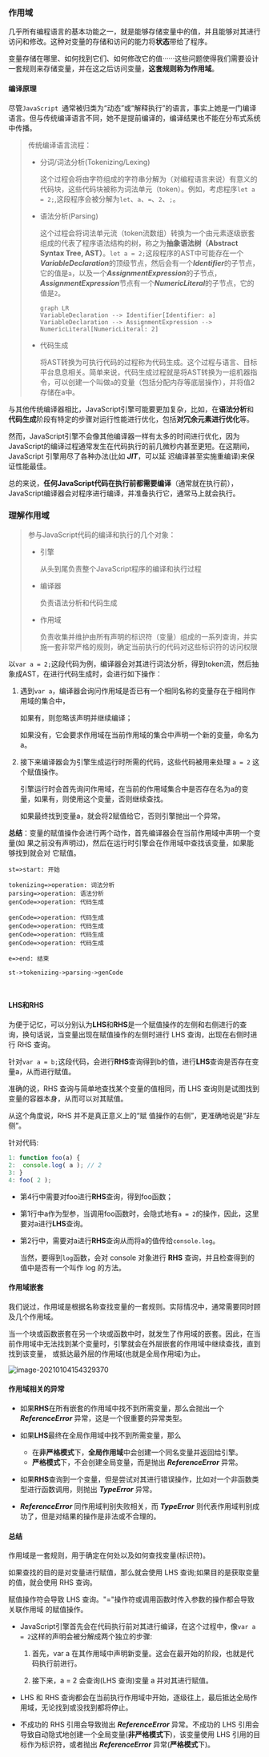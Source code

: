 ### 作用域

几乎所有编程语言的基本功能之一，就是能够存储变量中的值，并且能够对其进行访问和修改。这种对变量的存储和访问的能力将**状态**带给了程序。

变量存储在哪里、如何找到它们、如何修改它的值······这些问题使得我们需要设计一套规则来存储变量，并在这之后访问变量，**这套规则称为作用域**。

#### 编译原理

尽管```JavaScript ```通常被归类为“动态”或“解释执行”的语言，事实上她是一门编译语言。但与传统编译语言不同，她不是提前编译的，编译结果也不能在分布式系统中传播。

> 传统编译语言流程：
>
> * 分词/词法分析(Tokenizing/Lexing)
>
>   这个过程会将由字符组成的字符串分解为（对编程语言来说）有意义的代码块，这些代码块被称为词法单元（token）。例如，考虑程序```let a = 2;```,这段程序会被分解为```let```、```a```、```=```、```2```、```;```。
>
> * 语法分析(Parsing)
>
>   这个过程会将词法单元流（token流数组）转换为一个由元素逐级嵌套组成的代表了程序语法结构的树，称之为**抽象语法树（Abstract Syntax Tree, AST）**。```let a = 2;```这段程序的AST中可能存在一个***VariableDeclaration***的顶级节点，然后会有一个***Identifier***的子节点，它的值是```a```，以及一个***AssignmentExpression***的子节点，***AssignmentExpression***节点有一个***NumericLiteral***的子节点，它的值是```2```。
>
>   ```mermaid
>   graph LR
>   VariableDeclaration --> Identifier[Identifier: a]
>   VariableDeclaration --> AssignmentExpression --> NumericLiteral[NumericLiteral: 2]
>   ```
>
>
>
> * 代码生成
>
>   将AST转换为可执行代码的过程称为代码生成。这个过程与语言、目标平台息息相关。简单来说，代码生成过程就是将AST转换为一组机器指令，可以创建一个叫做```a```的变量（包括分配内存等底层操作），并将值2存储在a中。

与其他传统编译器相比，JavaScript引擎可能要更加复杂，比如，在**语法分析**和**代码生成**阶段有特定的步骤对运行性能进行优化，包括**对冗余元素进行优化**等。

然而，JavaScript引擎不会像其他编译器一样有太多的时间进行优化，因为JavaScript的编译过程通常发生在代码执行的前几微秒内甚至更短。在这期间，JavaScript 引擎用尽了各种办法(比如 ***JIT***，可以延 迟编译甚至实施重编译)来保证性能最佳。

总的来说，**任何JavaScript代码在执行前都需要编译**（通常就在执行前），JavaScript编译器会对程序进行编译，并准备执行它，通常马上就会执行。

### 理解作用域

> 参与JavaScript代码的编译和执行的几个对象：
>
> * 引擎
>
>   从头到尾负责整个JavaScript程序的编译和执行过程
>
> * 编译器
>
>   负责语法分析和代码生成
>
> * 作用域
>
>   负责收集并维护由所有声明的标识符（变量）组成的一系列查询，并实施一套非常严格的规则，确定当前执行的代码对这些标识符的访问权限

以```var a = 2;```这段代码为例，编译器会对其进行词法分析，得到token流，然后抽象成AST，在进行代码生成时，会进行如下操作：

1. 遇到```var a```，编译器会询问作用域是否已有一个相同名称的变量存在于相同作用域的集合中，

   如果有，则忽略该声明并继续编译；

   如果没有，它会要求作用域在当前作用域的集合中声明一个新的变量，命名为a。

2. 接下来编译器会为引擎生成运行时所需的代码，这些代码被用来处理 ```a = 2``` 这个赋值操作。

   引擎运行时会首先询问作用域，在当前的作用域集合中是否存在名为a的变量，如果有，则使用这个变量，否则继续查找。

   如果最终找到变量a，就会将2赋值给它，否则引擎抛出一个异常。

**总结**：变量的赋值操作会进行两个动作，首先编译器会在当前作用域中声明一个变量(如 果之前没有声明过)，然后在运行时引擎会在作用域中查找该变量，如果能够找到就会对 它赋值。

```flow
st=>start: 开始

tokenizing=>operation: 词法分析
parsing=>operation: 语法分析
genCode=>operation: 代码生成

genCode=>operation: 代码生成
genCode=>operation: 代码生成
genCode=>operation: 代码生成
genCode=>operation: 代码生成

e=>end: 结束

st->tokenizing->parsing->genCode



```



#### LHS和RHS

为便于记忆，可以分别认为**LHS**和**RHS**是一个赋值操作的左侧和右侧进行的查询，换句话说，当变量出现在赋值操作的左侧时进行 LHS 查询，出现在右侧时进行 RHS 查询。

针对```var a = b;```这段代码，会进行**RHS**查询得到b的值，进行**LHS**查询是否存在变量a，从而进行赋值。

准确的说，RHS 查询与简单地查找某个变量的值相同，而 LHS 查询则是试图找到变量的容器本身，从而可以对其赋值。

从这个角度说，RHS 并不是真正意义上的“赋 值操作的右侧”，更准确地说是“非左侧”。

针对代码:

```javascript
1: function foo(a) {
2:  console.log( a ); // 2
3: }
4: foo( 2 );
```

* 第4行中需要对foo进行**RHS**查询，得到foo函数；

* 第1行中a作为型参，当调用foo函数时，会隐式地有```a = 2```的操作，因此，这里要对a进行**LHS**查询。

* 第2行中，需要对a进行**RHS**查询从而将a的值传给```console.log```。

  当然，要得到```log```函数，会对 console 对象进行 **RHS** 查询，并且检查得到的值中是否有一个叫作 log 的方法。

#### 作用域嵌套

我们说过，作用域是根据名称查找变量的一套规则。实际情况中，通常需要同时顾及几个作用域。

当一个块或函数嵌套在另一个块或函数中时，就发生了作用域的嵌套。因此，在当前作用域中无法找到某个变量时，引擎就会在外层嵌套的作用域中继续查找，直到找到该变量， 或抵达最外层的作用域(也就是全局作用域)为止。

![image-20210104154329370](https://tva1.sinaimg.cn/large/0081Kckwgy1gmbpi4c04aj30bm06yq31.jpg)

#### 作用域相关的异常

* 如果**RHS**在所有嵌套的作用域中找不到所需变量，那么会抛出一个 ***ReferenceError*** 异常，这是一个很重要的异常类型。

* 如果**LHS**最终在全局作用域中找不到所需变量，那么
  * 在**非严格模式**下，**全局作用域**中会创建一个同名变量并返回给引擎。
  * **严格模式**下，不会创建全局变量，而是抛出 ***ReferenceError*** 异常。
* 如果**RHS**查询到一个变量，但是尝试对其进行错误操作，比如对一个非函数类型进行函数调用，则抛出 ***TypeError*** 异常。
* ***ReferenceError*** 同作用域判别失败相关，而 ***TypeError*** 则代表作用域判别成功了，但是对结果的操作是非法或不合理的。

#### 总结

作用域是一套规则，用于确定在何处以及如何查找变量(标识符)。

如果查找的目的是对变量进行赋值，那么就会使用 LHS 查询;如果目的是获取变量的值，就会使用 RHS 查询。

赋值操作符会导致 LHS 查询。"="操作符或调用函数时传入参数的操作都会导致关联作用域 的赋值操作。

* JavaScript引擎首先会在代码执行前对其进行编译，在这个过程中，像```var a = 2```这样的声明会被分解成两个独立的步骤:

  1. 首先，var a 在其作用域中声明新变量。这会在最开始的阶段，也就是代码执行前进行。

  2. 接下来，a = 2 会查询(LHS 查询)变量 a 并对其进行赋值。

* LHS 和 RHS 查询都会在当前执行作用域中开始，逐级往上，最后抵达全局作用域，无论找到或没找到都将停止。

* 不成功的 RHS 引用会导致抛出 ***ReferenceError*** 异常。不成功的 LHS 引用会导致自动隐式地创建一个全局变量(**非严格模式下**)，该变量使用 LHS 引用的目标作为标识符，或者抛出 ***ReferenceError*** 异常(**严格模式**下)。

